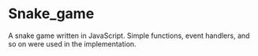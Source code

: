 # Snake_game

A snake game written in JavaScript. Simple functions, event handlers, and so on were used in the implementation.
